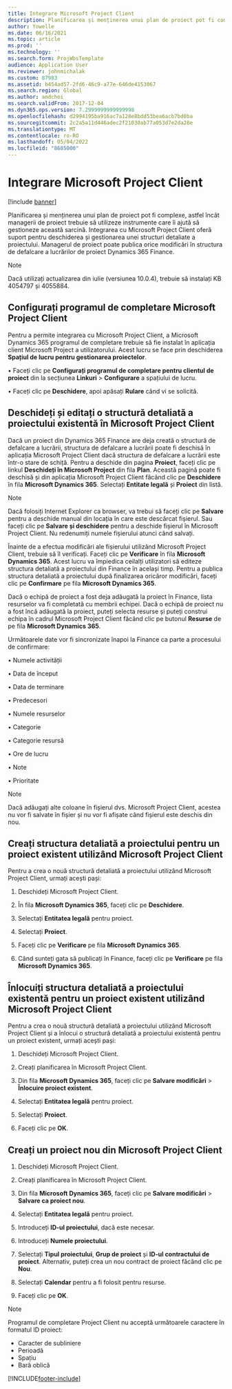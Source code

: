 ```yaml
---
title: Integrare Microsoft Project Client
description: Planificarea și menținerea unui plan de proiect pot fi complexe, astfel încât managerii de proiect trebuie să utilizeze instrumente care îi ajută să gestioneze această sarcină. Integrarea cu Microsoft Project Client oferă suport pentru deschiderea și gestionarea unei structuri detaliate a proiectului.
author: Yowelle
ms.date: 06/16/2021
ms.topic: article
ms.prod: ''
ms.technology: ''
ms.search.form: ProjWbsTemplate
audience: Application User
ms.reviewer: johnmichalak
ms.custom: 87983
ms.assetid: b454ad57-2fd6-46c9-a77e-646de4153067
ms.search.region: Global
ms.author: andchoi
ms.search.validFrom: 2017-12-04
ms.dyn365.ops.version: 7.2999999999999998
ms.openlocfilehash: d2994195ba916ac7a128e8bdd53bea6acb7bd0ba
ms.sourcegitcommit: 2c2a5a11d446adec2f21030ab77a053d7e2da28e
ms.translationtype: MT
ms.contentlocale: ro-RO
ms.lasthandoff: 05/04/2022
ms.locfileid: "8685000"
---
```

# <a name="microsoft-project-client-integration"></a>Integrare Microsoft Project Client

[!include [banner](../includes/banner.md)]

Planificarea și menținerea unui plan de proiect pot fi complexe, astfel încât managerii de proiect trebuie să utilizeze instrumente care îi ajută să gestioneze această sarcină. Integrarea cu Microsoft Project Client oferă suport pentru deschiderea și gestionarea unei structuri detaliate a proiectului. Managerul de proiect poate publica orice modificări în structura de defalcare a lucrărilor de proiect Dynamics 365 Finance.

> [!NOTE]
> Dacă utilizați actualizarea din iulie (versiunea 10.0.4), trebuie să instalați KB 4054797 și 4055884.

## <a name="configure-the-microsoft-project-client-add-in"></a>Configurați programul de completare Microsoft Project Client
Pentru a permite integrarea cu Microsoft Project Client, a Microsoft Dynamics 365 programul de completare trebuie să fie instalat în aplicația client Microsoft Project a utilizatorului. Acest lucru se face prin deschiderea **Spațiul de lucru pentru gestionarea proiectelor**.

•   Faceți clic pe **Configurați programul de completare pentru clientul de proiect** din la secțiunea **Linkuri** > **Configurare** a spațiului de lucru.

•   Faceți clic pe **Deschidere**, apoi apăsați **Rulare** când vi se solicită.

## <a name="open-and-edit-an-existing-draft-work-breakdown-structure-in-microsoft-project-client"></a>Deschideți și editați o structură detaliată a proiectului existentă în Microsoft Project Client
Dacă un proiect din Dynamics 365 Finance are deja creată o structură de defalcare a lucrării, structura de defalcare a lucrării poate fi deschisă în aplicația Microsoft Project Client dacă structura de defalcare a lucrării este într-o stare de schiță. Pentru a deschide din pagina **Proiect**, faceți clic pe linkul **Deschideți în Microsoft Project** din fila **Plan**. Această pagină poate fi deschisă și din aplicația Microsoft Project Client făcând clic pe **Deschidere** în fila **Microsoft Dynamics 365**. Selectați **Entitate legală** și **Proiect** din listă.

> [!NOTE]
> Dacă folosiți Internet Explorer ca browser, va trebui să faceți clic pe **Salvare** pentru a deschide manual din locația în care este descărcat fișierul. Sau faceți clic pe **Salvare și deschidere** pentru a deschide fișierul în Microsoft Project Client. Nu redenumiți numele fișierului atunci când salvați.

Înainte de a efectua modificări ale fișierului utilizând Microsoft Project Client, trebuie să îl verificați. Faceți clic pe **Verificare** în fila **Microsoft Dynamics 365**. Acest lucru va împiedica ceilalți utilizatori să editeze structura detaliată a proiectului din Finance în același timp. Pentru a publica structura detaliată a proiectului după finalizarea oricăror modificări, faceți clic pe **Confirmare** pe fila **Microsoft Dynamics 365**.

Dacă o echipă de proiect a fost deja adăugată la proiect în Finance, lista resurselor va fi completată cu membrii echipei. Dacă o echipă de proiect nu a fost încă adăugată la proiect, puteți selecta resurse și puteți construi echipa în cadrul Microsoft Project Client făcând clic pe butonul **Resurse** de pe fila **Microsoft Dynamics 365**. 

Următoarele date vor fi sincronizate înapoi la Finance ca parte a procesului de confirmare:

•   Numele activității

•   Data de început

•   Data de terminare

•   Predecesori

•   Numele resurselor

•   Categorie

•   Categorie resursă

•   Ore de lucru

•   Note

•   Prioritate

> [!NOTE]
> Dacă adăugați alte coloane în fișierul dvs. Microsoft Project Client, acestea nu vor fi salvate în fișier și nu vor fi afișate când fișierul este deschis din nou.

## <a name="create-the-work-breakdown-structure-for-an-existing-project-using-microsoft-project-client"></a>Creați structura detaliată a proiectului pentru un proiect existent utilizând Microsoft Project Client
Pentru a crea o nouă structură detaliată a proiectului utilizând Microsoft Project Client, urmați acești pași:


1.  Deschideți Microsoft Project Client.

2.  În fila **Microsoft Dynamics 365**, faceți clic pe **Deschidere**.

3.  Selectați **Entitatea legală** pentru proiect.

4.  Selectați **Proiect**.

5.  Faceți clic pe **Verificare** pe fila **Microsoft Dynamics 365**.

6.  Când sunteți gata să publicați în Finance, faceți clic pe **Verificare** pe fila **Microsoft Dynamics 365**.

## <a name="replace-the-existing-work-breakdown-structure-for-an-existing-project-using-microsoft-project-client"></a>Înlocuiți structura detaliată a proiectului existentă pentru un proiect existent utilizând Microsoft Project Client
Pentru a crea o nouă structură detaliată a proiectului utilizând Microsoft Project Client și a înlocui o structură detaliată a proiectului existentă pentru un proiect existent, urmați acești pași:

1.  Deschideți Microsoft Project Client.

2.  Creați planificarea în Microsoft Project Client.

3.  Din fila **Microsoft Dynamics 365**, faceți clic pe **Salvare modificări** > **Înlocuire proiect existent**.

4.  Selectați **Entitatea legală** pentru proiect.

5.  Selectați **Proiect**.

6.  Faceți clic pe **OK**.

## <a name="create-a-new-project-from-within-microsoft-project-client"></a>Creați un proiect nou din Microsoft Project Client


1.  Deschideți Microsoft Project Client.

2.  Creați planificarea în Microsoft Project Client.

3.  Din fila **Microsoft Dynamics 365**, faceți clic pe **Salvare modificări** > **Salvare ca proiect nou**.

4.  Selectați **Entitatea legală** pentru proiect.

5.  Introduceți **ID-ul proiectului**, dacă este necesar.

6.  Introduceți **Numele proiectului**.

7.  Selectați **Tipul proiectului**, **Grup de proiect** și **ID-ul contractului de proiect**. Alternativ, puteți crea un nou contract de proiect făcând clic pe **Nou**.

8.  Selectați **Calendar** pentru a fi folosit pentru resurse.

11. Faceți clic pe **OK**.

> [!NOTE]
> Programul de completare Project Client nu acceptă următoarele caractere în formatul ID proiect:
> 
>   - Caracter de subliniere
>   - Perioadă
>   - Spațiu
>   - Bară oblică

[!INCLUDE[footer-include](../includes/footer-banner.md)]
